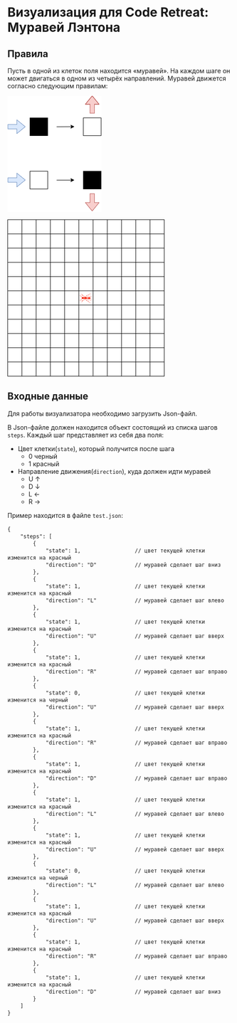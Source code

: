 # Визуализация для Code Retreat: Муравей Лэнтона

## Правила 
Пусть в одной из клеток поля находится «муравей». На каждом шаге он может двигаться в одном из четырёх направлений. 
Муравей движется согласно следующим правилам:

![Движения](https://github.com/lgnv/LangtonAnt/blob/main/moves.png)

![Анимация движения](https://github.com/lgnv/LangtonAnt/blob/main/LangtonsAntAnimated.gif)

## Входные данные

Для работы визуализатора необходимо загрузить Json-файл.

В Json-файле должен находится объект состоящий из списка шагов `steps`. 
Каждый шаг представляет из себя два поля:
- Цвет клетки(`state`), который получится после шага
  - 0 черный
  - 1 красный
- Направление движения(`direction`), куда должен идти муравей
  - U ↑
  - D ↓
  - L ←
  - R →


Пример находится в файле `test.json`: 

```
{
    "steps": [
        {
            "state": 1,                 // цвет текущей клетки изменится на красный
            "direction": "D"            // муравей сделает шаг вниз 
        },
        {
            "state": 1,                 // цвет текущей клетки изменится на красный
            "direction": "L"            // муравей сделает шаг влево
        },
        {
            "state": 1,                 // цвет текущей клетки изменится на красный
            "direction": "U"            // муравей сделает шаг вверх
        },
        {
            "state": 1,                 // цвет текущей клетки изменится на красный
            "direction": "R"            // муравей сделает шаг вправо
        },
        {
            "state": 0,                 // цвет текущей клетки изменится на черный
            "direction": "U"            // муравей сделает шаг вверх
        },
        {
            "state": 1,                 // цвет текущей клетки изменится на красный
            "direction": "R"            // муравей сделает шаг вправо
        },
        {
            "state": 1,                 // цвет текущей клетки изменится на красный
            "direction": "D"            // муравей сделает шаг вправо
        },
        {
            "state": 1,                 // цвет текущей клетки изменится на красный
            "direction": "L"            // муравей сделает шаг влево
        },
        {
            "state": 1,                 // цвет текущей клетки изменится на красный
            "direction": "U"            // муравей сделает шаг вверх
        },
        {
            "state": 0,                 // цвет текущей клетки изменится на черный
            "direction": "L"            // муравей сделает шаг влево
        },
        {
            "state": 1,                 // цвет текущей клетки изменится на красный
            "direction": "U"            // муравей сделает шаг вверх
        },
        {
            "state": 1,                 // цвет текущей клетки изменится на красный
            "direction": "R"            // муравей сделает шаг вправо
        },
        {
            "state": 1,                 // цвет текущей клетки изменится на красный
            "direction": "D"            // муравей сделает шаг вниз
        }
    ]
}
```
